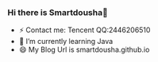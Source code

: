 ### Hi there is Smartdousha👋
- ⚡ Contact me: Tencent QQ:2446206510
- 🌱 I’m currently learning Java
- 😄 My Blog Url is smartdousha.github.io

<!--
**Smartdousha/Smartdousha** is a ✨ _special_ ✨ repository because its `README.md` (this file) appears on your GitHub profile.

Here are some ideas to get you started:

- 🔭 I’m currently working on ...
- 🌱 I’m currently learning ...
- 👯 I’m looking to collaborate on ...
- 🤔 I’m looking for help with ...
- 💬 Ask me about ...
- 📫 How to reach me: ...
- 😄 Pronouns: ...
- ⚡ Fun fact: ...
-->
